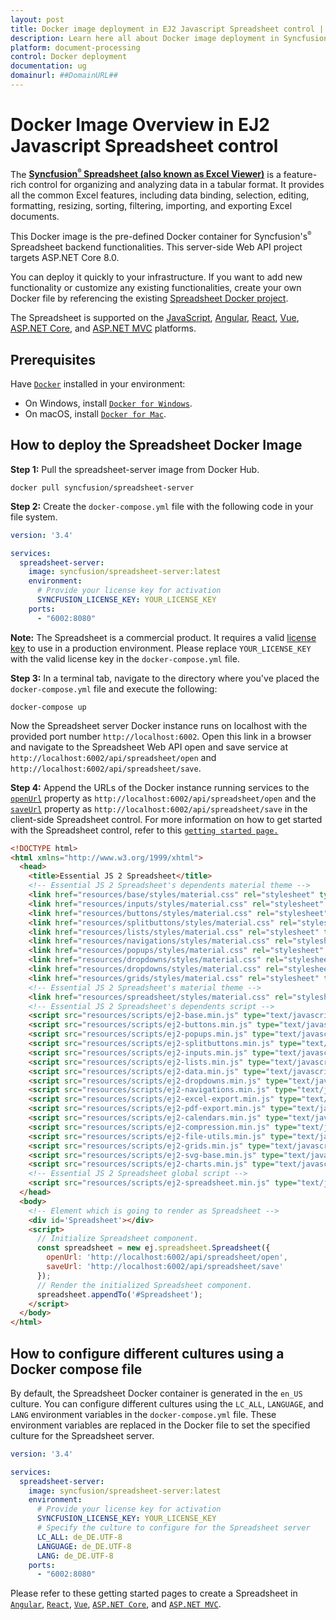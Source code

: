 ```yaml
---
layout: post
title: Docker image deployment in EJ2 Javascript Spreadsheet control | Syncfusion
description: Learn here all about Docker image deployment in Syncfusion EJ2 Javascript Spreadsheet control of Syncfusion Essential JS 2 and more.
platform: document-processing
control: Docker deployment 
documentation: ug
domainurl: ##DomainURL##
---
```


# Docker Image Overview in EJ2 Javascript Spreadsheet control

The [**Syncfusion<sup style="font-size:70%">&reg;</sup> Spreadsheet (also known as Excel Viewer)**](https://www.syncfusion.com/javascript-ui-controls/js-spreadsheet) is a feature-rich control for organizing and analyzing data in a tabular format. It provides all the common Excel features, including data binding, selection, editing, formatting, resizing, sorting, filtering, importing, and exporting Excel documents.

This Docker image is the pre-defined Docker container for Syncfusion's<sup style="font-size:70%">&reg;</sup> Spreadsheet backend functionalities. This server-side Web API project targets ASP.NET Core 8.0.

You can deploy it quickly to your infrastructure. If you want to add new functionality or customize any existing functionalities, create your own Docker file by referencing the existing [Spreadsheet Docker project](https://github.com/SyncfusionExamples/Spreadsheet-Server-Docker).

The Spreadsheet is supported on the [JavaScript](https://www.syncfusion.com/javascript-ui-controls), [Angular](https://www.syncfusion.com/angular-ui-components), [React](https://www.syncfusion.com/react-ui-components), [Vue](https://www.syncfusion.com/vue-ui-components), [ASP.NET Core](https://www.syncfusion.com/aspnet-core-ui-controls), and [ASP.NET MVC](https://www.syncfusion.com/aspnet-mvc-ui-controls) platforms.

## Prerequisites

Have [`Docker`](https://www.docker.com/products/container-runtime#/download) installed in your environment:

* On Windows, install [`Docker for Windows`](https://hub.docker.com/editions/community/docker-ce-desktop-windows).
* On macOS, install [`Docker for Mac`](https://docs.docker.com/desktop/install/mac-install/).

## How to deploy the Spreadsheet Docker Image

**Step 1:** Pull the spreadsheet-server image from Docker Hub.

```console
docker pull syncfusion/spreadsheet-server
```

**Step 2:** Create the `docker-compose.yml` file with the following code in your file system.

```yaml
version: '3.4' 

services:
  spreadsheet-server:
    image: syncfusion/spreadsheet-server:latest
    environment:
      # Provide your license key for activation
      SYNCFUSION_LICENSE_KEY: YOUR_LICENSE_KEY
    ports:
      - "6002:8080"
```

**Note:** The Spreadsheet is a commercial product. It requires a valid [license key](https://help.syncfusion.com/common/essential-studio/licensing/licensing-faq/where-can-i-get-a-license-key) to use in a production environment. Please replace `YOUR_LICENSE_KEY` with the valid license key in the `docker-compose.yml` file.

**Step 3:** In a terminal tab, navigate to the directory where you've placed the `docker-compose.yml` file and execute the following:

```console
docker-compose up
```

Now the Spreadsheet server Docker instance runs on localhost with the provided port number `http://localhost:6002`. Open this link in a browser and navigate to the Spreadsheet Web API open and save service at `http://localhost:6002/api/spreadsheet/open` and `http://localhost:6002/api/spreadsheet/save`.

**Step 4:** Append the URLs of the Docker instance running services to the [`openUrl`](https://helpej2.syncfusion.com/javascript/documentation/api/spreadsheet/#openurl) property as `http://localhost:6002/api/spreadsheet/open` and the [`saveUrl`](https://helpej2.syncfusion.com/javascript/documentation/api/spreadsheet/#saveurl) property as `http://localhost:6002/api/spreadsheet/save` in the client-side Spreadsheet control. For more information on how to get started with the Spreadsheet control, refer to this [`getting started page.`](https://ej2.syncfusion.com/javascript/documentation/spreadsheet/getting-started)

```html
<!DOCTYPE html>
<html xmlns="http://www.w3.org/1999/xhtml">
  <head>
    <title>Essential JS 2 Spreadsheet</title>
    <!-- Essential JS 2 Spreadsheet's dependents material theme -->
    <link href="resources/base/styles/material.css" rel="stylesheet" type="text/css"/>
    <link href="resources/inputs/styles/material.css" rel="stylesheet" type="text/css"/>
    <link href="resources/buttons/styles/material.css" rel="stylesheet" type="text/css"/>
    <link href="resources/splitbuttons/styles/material.css" rel="stylesheet" type="text/css"/>
    <link href="resources/lists/styles/material.css" rel="stylesheet" type="text/css"/>
    <link href="resources/navigations/styles/material.css" rel="stylesheet" type="text/css"/>
    <link href="resources/popups/styles/material.css" rel="stylesheet" type="text/css"/>
    <link href="resources/dropdowns/styles/material.css" rel="stylesheet" type="text/css"/>
    <link href="resources/dropdowns/styles/material.css" rel="stylesheet" type="text/css"/>
    <link href="resources/grids/styles/material.css" rel="stylesheet" type="text/css"/>
    <!-- Essential JS 2 Spreadsheet's material theme -->
    <link href="resources/spreadsheet/styles/material.css" rel="stylesheet" type="text/css"/>
    <!-- Essential JS 2 Spreadsheet's dependents script -->
    <script src="resources/scripts/ej2-base.min.js" type="text/javascript"></script>
    <script src="resources/scripts/ej2-buttons.min.js" type="text/javascript"></script>
    <script src="resources/scripts/ej2-popups.min.js" type="text/javascript"></script>
    <script src="resources/scripts/ej2-splitbuttons.min.js" type="text/javascript"></script>
    <script src="resources/scripts/ej2-inputs.min.js" type="text/javascript"></script>
    <script src="resources/scripts/ej2-lists.min.js" type="text/javascript"></script>
    <script src="resources/scripts/ej2-data.min.js" type="text/javascript"></script>
    <script src="resources/scripts/ej2-dropdowns.min.js" type="text/javascript"></script>
    <script src="resources/scripts/ej2-navigations.min.js" type="text/javascript"></script>
    <script src="resources/scripts/ej2-excel-export.min.js" type="text/javascript"></script>
    <script src="resources/scripts/ej2-pdf-export.min.js" type="text/javascript"></script>
    <script src="resources/scripts/ej2-calendars.min.js" type="text/javascript"></script>
    <script src="resources/scripts/ej2-compression.min.js" type="text/javascript"></script>
    <script src="resources/scripts/ej2-file-utils.min.js" type="text/javascript"></script>
    <script src="resources/scripts/ej2-grids.min.js" type="text/javascript"></script>
    <script src="resources/scripts/ej2-svg-base.min.js" type="text/javascript"></script>
    <script src="resources/scripts/ej2-charts.min.js" type="text/javascript"></script>
    <!-- Essential JS 2 Spreadsheet global script -->
    <script src="resources/scripts/ej2-spreadsheet.min.js" type="text/javascript"></script>
  </head>
  <body>
    <!-- Element which is going to render as Spreadsheet -->
    <div id='Spreadsheet'></div>
    <script>
      // Initialize Spreadsheet component.
      const spreadsheet = new ej.spreadsheet.Spreadsheet({
        openUrl: 'http://localhost:6002/api/spreadsheet/open',
        saveUrl: 'http://localhost:6002/api/spreadsheet/save'
      });
      // Render the initialized Spreadsheet component.
      spreadsheet.appendTo('#Spreadsheet');
    </script>
  </body>
</html>
```

## How to configure different cultures using a Docker compose file

By default, the Spreadsheet Docker container is generated in the `en_US` culture. You can configure different cultures using the `LC_ALL`, `LANGUAGE`, and `LANG` environment variables in the `docker-compose.yml` file. These environment variables are replaced in the Docker file to set the specified culture for the Spreadsheet server.

```yaml
version: '3.4' 

services:
  spreadsheet-server:
    image: syncfusion/spreadsheet-server:latest
    environment:
      # Provide your license key for activation
      SYNCFUSION_LICENSE_KEY: YOUR_LICENSE_KEY
      # Specify the culture to configure for the Spreadsheet server
      LC_ALL: de_DE.UTF-8
      LANGUAGE: de_DE.UTF-8
      LANG: de_DE.UTF-8
    ports:
      - "6002:8080"
```

Please refer to these getting started pages to create a Spreadsheet in [`Angular`](https://ej2.syncfusion.com/angular/documentation/spreadsheet/getting-started), [`React`](https://ej2.syncfusion.com/react/documentation/spreadsheet/getting-started), [`Vue`](https://ej2.syncfusion.com/vue/documentation/spreadsheet/getting-started), [`ASP.NET Core`](https://ej2.syncfusion.com/aspnetcore/documentation/spreadsheet/getting-started-core), and [`ASP.NET MVC`](https://ej2.syncfusion.com/aspnetmvc/documentation/spreadsheet/getting-started-mvc).